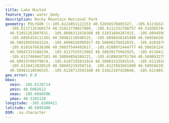 ```yaml
---
title: Lake Husted
feature_type: water_body
description: Rocky Mountain National Park
geometry: POLYGON ((-105.6124851122153 40.51036578495327, -105.6121632471336 40.51046366900435,
  -105.6117126360174 40.51013738827889, -105.6111332788757 40.51036578495327, -105.6105110063832
  40.51051261097631, -105.6096312418308 40.51031684287415, -105.6094595804455 40.50999056143431,
  -105.6095454111381 40.50981110596525, -105.6098458185489 40.50956639318837, -105.6098458185489
  40.50910959361524, -105.6096526995017 40.50896276452035, -105.6101676836306 40.50876699189379,
  -105.6101676836306 40.50837544492617, -105.6108972444777 40.50826124329689, -105.610832871465
  40.50847333188239, -105.6117555513682 40.50839175942925, -105.6118413820519 40.508603847602,
  -105.6117984667101 40.50884856389121, -105.6109830751704 40.50909327928746, -105.6107899561231
  40.50933799379074, -105.6107255831014 40.50961533581519, -105.6112620249102 40.50955007897173,
  -105.6118413820519 40.50945219358714, -105.6123563661809 40.50956639318837, -105.6126138582498
  40.50981110596525, -105.6128713503188 40.51012107420048, -105.6124851122153 40.51036578495327))
geo_error: 0.0
bbox:
  xmin: -105.6128714
  ymin: 40.5082612
  xmax: -105.6094596
  ymax: 40.5105126
longitude: -105.6109411
latitude: 40.5095488
OSM: .na.character
---
```


